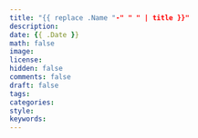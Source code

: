 ```yaml
---
title: "{{ replace .Name "-" " " | title }}"
description: 
date: {{ .Date }}
math: false
image: 
license: 
hidden: false
comments: false
draft: false
tags:
categories:
style:
keywords:
---
```

